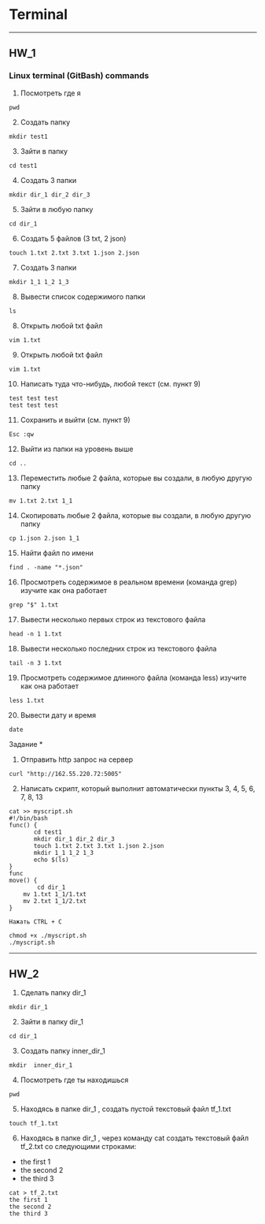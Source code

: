 # Terminal
---
## HW_1

### Linux terminal (GitBash) commands
1. Посмотреть где я     
```
pwd
```
    
2. Создать папку
```
mkdir test1
```

3. Зайти в папку
```
cd test1
```

4. Создать 3 папки
```
mkdir dir_1 dir_2 dir_3
```

5. Зайти в любую папку
```
cd dir_1
```

6. Создать 5 файлов (3 txt, 2 json)
```
touch 1.txt 2.txt 3.txt 1.json 2.json
```

7. Создать 3 папки
```
mkdir 1_1 1_2 1_3
```

8. Вывести список содержимого папки
```
ls
```

8. Открыть любой txt файл
```
vim 1.txt
```

9. Открыть любой txt файл
```
vim 1.txt
``` 

10. Написать туда что-нибудь, любой текст (см. пункт 9)
```
test test test 
test test test
``` 

11. Сохранить и выйти (см. пункт 9)
```
Esc :qw
``` 

12. Выйти из папки на уровень выше
```
cd ..
``` 

13. Переместить любые 2 файла, которые вы создали, в любую другую папку
```
mv 1.txt 2.txt 1_1
``` 

14. Cкопировать любые 2 файла, которые вы создали, в любую другую папку
```
cp 1.json 2.json 1_1
``` 

15. Найти файл по имени
```
find . -name "*.json"
``` 

16. Просмотреть содержимое в реальном времени (команда grep) изучите как она работает
```
grep "$" 1.txt
```

17. Вывести несколько первых строк из текстового файла
```
head -n 1 1.txt
```

18. Вывести несколько последних строк из текстового файла
```
tail -n 3 1.txt
```

19. Просмотреть содержимое длинного файла (команда less) изучите как она работает
```
less 1.txt
```

20. Вывести дату и время
```
date
```

Задание *
1) Отправить http запрос на сервер
```
curl "http://162.55.220.72:5005"
```

2) Написать скрипт, который выполнит автоматически пункты 3, 4, 5, 6, 7, 8, 13

```
cat >> myscript.sh
#!/bin/bash
func() {
       cd test1
       mkdir dir_1 dir_2 dir_3
       touch 1.txt 2.txt 3.txt 1.json 2.json
       mkdir 1_1 1_2 1_3
       echo $(ls)
}
func
move() {
        cd dir_1
	mv 1.txt 1_1/1.txt
	mv 2.txt 1_1/2.txt
}

Нажать CTRL + C

chmod +x ./myscript.sh
./myscript.sh
```

---
## HW_2

1. Сделать папку dir_1
```
mkdir dir_1
```

2. Зайти в папку dir_1
```
cd dir_1
```

3. Создать папку inner_dir_1
```
mkdir  inner_dir_1
```

4. Посмотреть где ты находишься
```
pwd
```

5. Находясь в папке dir_1 , создать пустой текстовый файл tf_1.txt
```
touch tf_1.txt
```

6. Находясь в папке dir_1 , через команду cat создать текстовый файл tf_2.txt со следующими строками:
- the first 1
- the second 2
- the third 3
```
cat > tf_2.txt
the first 1
the second 2
the third 3
```
